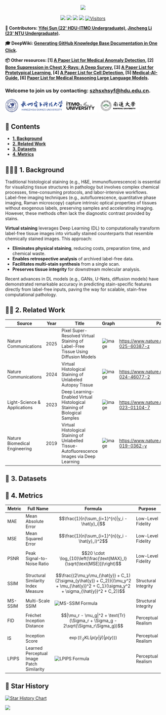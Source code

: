 <div id = "top"></div>

<div align="center">

[![](https://capsule-render.vercel.app/api?type=waving&height=200&color=0:F193b0,100:F050C0&text=Deep%20Learning%20for%20Virtual%20Staining%20of%20Label-Free%20Tissue:%20A%20Survey&fontSize=25&fontAlignY=40&fontColor=FFFFFF)
](#top)

</div>

<div align="center">
  

[![](https://img.shields.io/github/stars/diaoquesang/DL4VS)](https://github.com/diaoquesang/DL4VS)
[![](https://img.shields.io/github/forks/diaoquesang/DL4VS)](https://github.com/diaoquesang/DL4VS)
[![](https://img.shields.io/github/issues/diaoquesang/DL4VS)](https://github.com/diaoquesang/DL4VS/issues)
[![](https://img.shields.io/github/license/diaoquesang/DL4VS)](https://github.com/diaoquesang/DL4VS/blob/main/LICENSE) 
[![Visitors](https://api.visitorbadge.io/api/visitors?path=https%3A%2F%2Fgithub.com%2Fdiaoquesang%2FDL4VS&label=visitors&countColor=%239797fa&style=flat&labelStyle=none)](https://visitorbadge.io/status?path=https%3A%2F%2Fgithub.com%2Fdiaoquesang%2FDL4VS)

</div>

**🦉 Contributors: [Yifei Sun (22' HDU-ITMO Undergraduate)](https://diaoquesang.github.io/), [Jincheng Li (23' NTU Undergraduate)](https://github.com/li00000011).**

**🎓 DeepWiki: [Generating GitHub Knowledge Base Documentation in One Click](https://deepwiki.com/diaoquesang/DL4VS).**

**📦 Other resources: [1] [A Paper List for Medical Anomaly Detection](https://github.com/diaoquesang/Paper-List-for-Medical-Anomaly-Detection), [2] [Bone Suppression in Chest X-Rays: A Deep Survey](https://github.com/diaoquesang/A-detailed-summarization-about-bone-suppression-in-Chest-X-rays), [3] [A Paper List for Prototypical Learning](https://github.com/BeistMedAI/Paper-List-for-Prototypical-Learning), [4] [A Paper List for Cell Detection](https://github.com/li00000011/Paper-List-for-Cell-Detection), [5] [Medical-AI-Guide](https://github.com/diaoquesang/Medical-AI-Guide/), [6] [Paper List for Medical Reasoning Large Language Models](https://github.com/HovChen/Paper-List-for-Medical-Reasoning-Large-Language-Models).**

### Welcome to join us by contacting: szhsxhsyf@hdu.edu.cn.

<div>
<img src="https://github.com/diaoquesang/Paper-List-for-Medical-Anomaly-Detection/blob/main/logos/HDU.png" height="45px" href="https://www.hdu.edu.cn/">
<img src="https://github.com/diaoquesang/Paper-List-for-Medical-Anomaly-Detection/blob/main/logos/ITMO.jpg" height="45px" href="https://en.itmo.ru/">
<img src="https://github.com/diaoquesang/Paper-List-for-Medical-Anomaly-Detection/blob/main/logos/NTU.jpg" height="45px" href="https://www.ntu.edu.cn/">
</div>


## 📇 Contents
- [**1. Background**](#s1)
- [**2. Related Work**](#s2)
- [**3. Datasets**](#s3)
- [**4. Metrics**](#s4)

## 🧑🏻‍🏫 1. Background <div id = "s1"></div>

Traditional histological staining (e.g., H&E, immunofluorescence) is essential for visualizing tissue structures in pathology but involves complex chemical processes, time-consuming protocols, and labor-intensive workflows. Label-free imaging techniques (e.g., autofluorescence, quantitative phase imaging, Raman microscopy) capture intrinsic optical properties of tissues without exogenous labels, preserving samples and accelerating imaging. However, these methods often lack the diagnostic contrast provided by stains.  

**Virtual staining** leverages Deep Learning (DL) to computationally transform label-free tissue images into virtually stained counterparts that resemble chemically stained images. This approach:  
- **Eliminates physical staining**, reducing costs, preparation time, and chemical waste.  
- **Enables retrospective analysis** of archived label-free data.  
- **Facilitates multi-stain synthesis** from a single scan.  
- **Preserves tissue integrity** for downstream molecular analysis.  

Recent advances in DL models (e.g., GANs, U-Nets, diffusion models) have demonstrated remarkable accuracy in predicting stain-specific features directly from label-free inputs, paving the way for scalable, stain-free computational pathology.  

## ✍🏻 2. Related Work <div id = "s2"></div>

<div align="center">

|Source|Year|Title|Graph|Paper|Code|
|-|-|-|-|-|-|
|Nature Communications|2025|Pixel Super-Resolved Virtual Staining of Label-Free Tissue Using Diffusion Models|![image](https://github.com/user-attachments/assets/e44d8ace-6b73-4e3d-baf6-917b86c89fd2)|https://www.nature.com/articles/s41467-025-60387-z|[:octocat:](https://github.com/Yijie-Zhang/Super-resolved-virtual-staining)|
|Nature Communications|2024|Virtual Histological Staining of Unlabeled Autopsy Tissue|![image](https://github.com/user-attachments/assets/e54e0668-0ee1-4d37-890d-12bf7e409bf4)|https://www.nature.com/articles/s41467-024-46077-2|[:octocat:](https://github.com/liyuzhu1998/Autopsy-Virtual-Staining/)|
|Light-Science & Applications|2023|Deep Learning-Enabled Virtual Histological Staining of Biological Samples|![image](https://github.com/user-attachments/assets/e3fdf413-c8a9-4eda-8e90-a87e47158b26)|https://www.nature.com/articles/s41377-023-01104-7||
|Nature Biomedical Engineering|2019|Virtual Histological Staining of Unlabelled Tissue-Autofluorescence Images via Deep Learning|![image](https://github.com/user-attachments/assets/8c9d3ae5-d504-4114-8af8-0bf79e16ec4e)|https://www.nature.com/articles/s41551-019-0362-y||

</div>



## 🔢 3. Datasets <div id = "s3"></div>

## 💯 4. Metrics <div id = "s4"></div>

<div align="center">

|Metric|Full Name|Formula|Purpose|
|-|-|-|-|
|MAE|Mean Absolute Error|$$\frac{1}{n}\sum_{i=1}^{n}\|y_i - \hat{y}_i\|$$|Low-Level Fidelity|
|MSE|Mean Squared Error|$$\frac{1}{n}\sum_{i=1}^{n}(y_i - \hat{y}_i)^2$$|Low-Level Fidelity|
|PSNR|Peak Signal-to-Noise Ratio|$$20 \cdot \log_{10}\left(\frac{\text{MAX}_I}{\sqrt{\text{MSE}}}\right)$$|Low-Level Fidelity|
|SSIM|Structural Similarity Index Measure|$$\frac{(2\mu_y\mu_{\hat{y}} + C_1)(2\sigma_{y\hat{y}} + C_2)}{(\mu_y^2 + \mu_{\hat{y}}^2 + C_1)(\sigma_y^2 + \sigma_{\hat{y}}^2 + C_2)}$$|Structural Integrity|
|MS-SSIM|Multi-Scale SSIM|  ![MS-SSIM Formula](https://latex.codecogs.com/svg.image?\prod_{j=1}^{M}\left&space;[&space;\frac{2\mu_{y_j}\mu_{\hat{y}_j}&space;&plus;&space;C_1}{\mu_{y_j}^2&space;&plus;&space;\mu_{\hat{y}_j}^2&space;&plus;&space;C_1}&space;\right]^{\alpha_j}\cdot&space;\left[&space;\frac{2\sigma_{y_j\hat{y}_j}&plus;C_2}{\sigma_{y_j}^2&space;&plus;&space;\sigma_{\hat{y}_j}^2&space;&plus;&space;C_2}&space;\right]^{\beta_j})|Structural Integrity|
|FID|Fréchet Inception Distance|$$\|\mu_r - \mu_g\|^2 + \text{Tr}(\Sigma_r + \Sigma_g - 2\sqrt{\Sigma_r\Sigma_g})$$|Perceptual Realism|
|IS|Inception Score|$$\exp\left(\mathbb{E}_{\hat{y}} \text{KL}(p(y\|\hat{y}) \| p(y))\right)$$|Perceptual Realism|
|LPIPS|Learned Perceptual Image Patch Similarity|![LPIPS Formula](https://latex.codecogs.com/png.image?\dpi{200}\sum_{l}%20\frac{1}{H_lW_l}\sum_{h,w}%20\|w_l%20\odot%20(\phi_l(y)_{hw}%20-%20\phi_l(\hat{y})_{hw})\|^2_2)|Perceptual Realism|

</div>

## 🥰 Star History
[![Star History Chart](https://api.star-history.com/svg?repos=diaoquesang/DL4VS&type=Date)](https://star-history.com/#diaoquesang/DL4VS&Date)

[![](https://capsule-render.vercel.app/api?type=waving&height=200&color=0:F193b0,100:F050C0&text=Back%20to%20Top&section=footer&fontSize=30&fontAlignY=65&fontColor=FFFFFF)
](#top)
